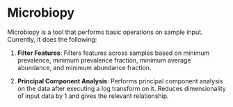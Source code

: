 # Microbiopy

Microbiopy is a tool that performs basic operations on sample input. Currently, it does the following:

1. **Filter Features**: Filters features across samples based on minimum prevalence, minimum prevalence fraction, minimum average abundance, and minimum abundance fraction.

2. **Principal Component Analysis**: Performs principal component analysis on the data after executing a log transform on it. Reduces dimensionality of input data by 1 and gives the relevant relationship.
